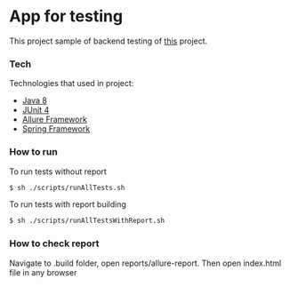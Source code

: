 # App for testing

This project sample of backend testing of [this](https://github.com/oriony27/App-For-Testing) project.


### Tech

Technologies that used in project:
* [Java 8](https://www.java.com/ru/)
* [JUnit 4](https://junit.org/junit4/)
* [Allure Framework](https://docs.qameta.io/allure/)
* [Spring Framework](https://spring.io/projects/spring-framework)

### How to run

To run tests without report

```sh
$ sh ./scripts/runAllTests.sh
```

To run tests with report building

```sh
$ sh ./scripts/runAllTestsWithReport.sh
```

### How to check report

Navigate to .build folder, open reports/allure-report. Then open index.html file in any browser
